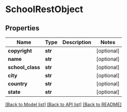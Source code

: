 # SchoolRestObject

## Properties
Name | Type | Description | Notes
------------ | ------------- | ------------- | -------------
**copyright** | **str** |  | [optional] 
**name** | **str** |  | [optional] 
**school_class** | **str** |  | [optional] 
**city** | **str** |  | [optional] 
**country** | **str** |  | [optional] 
**state** | **str** |  | [optional] 

[[Back to Model list]](../README.md#documentation-for-models) [[Back to API list]](../README.md#documentation-for-api-endpoints) [[Back to README]](../README.md)

